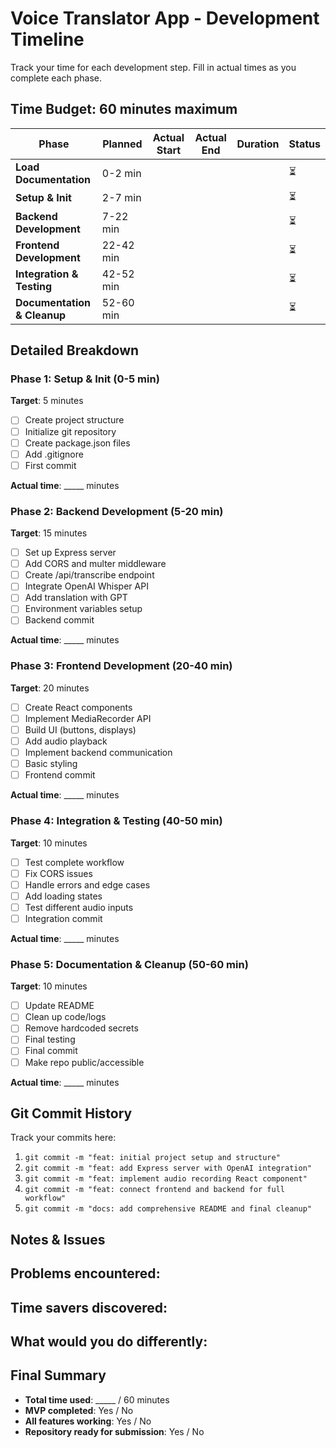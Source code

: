 # Voice Translator App - Development Timeline

Track your time for each development step. Fill in actual times as you complete each phase.

## Time Budget: 60 minutes maximum

| Phase | Planned | Actual Start | Actual End | Duration | Status |
|-------|---------|--------------|------------|----------|--------|
| **Load Documentation** | 0-2 min | | | | ⏳ |
| **Setup & Init** | 2-7 min | | | | ⏳ |
| **Backend Development** | 7-22 min | | | | ⏳ |
| **Frontend Development** | 22-42 min | | | | ⏳ |
| **Integration & Testing** | 42-52 min | | | | ⏳ |
| **Documentation & Cleanup** | 52-60 min | | | | ⏳ |

## Detailed Breakdown

### Phase 1: Setup & Init (0-5 min)
**Target**: 5 minutes
- [ ] Create project structure
- [ ] Initialize git repository  
- [ ] Create package.json files
- [ ] Add .gitignore
- [ ] First commit

**Actual time**: _____ minutes

### Phase 2: Backend Development (5-20 min)  
**Target**: 15 minutes
- [ ] Set up Express server
- [ ] Add CORS and multer middleware
- [ ] Create /api/transcribe endpoint
- [ ] Integrate OpenAI Whisper API
- [ ] Add translation with GPT
- [ ] Environment variables setup
- [ ] Backend commit

**Actual time**: _____ minutes

### Phase 3: Frontend Development (20-40 min)
**Target**: 20 minutes
- [ ] Create React components
- [ ] Implement MediaRecorder API
- [ ] Build UI (buttons, displays)
- [ ] Add audio playback
- [ ] Implement backend communication
- [ ] Basic styling
- [ ] Frontend commit

**Actual time**: _____ minutes

### Phase 4: Integration & Testing (40-50 min)
**Target**: 10 minutes
- [ ] Test complete workflow
- [ ] Fix CORS issues
- [ ] Handle errors and edge cases
- [ ] Add loading states
- [ ] Test different audio inputs
- [ ] Integration commit

**Actual time**: _____ minutes

### Phase 5: Documentation & Cleanup (50-60 min)
**Target**: 10 minutes
- [ ] Update README
- [ ] Clean up code/logs
- [ ] Remove hardcoded secrets
- [ ] Final testing
- [ ] Final commit
- [ ] Make repo public/accessible

**Actual time**: _____ minutes

## Git Commit History

Track your commits here:

1. `git commit -m "feat: initial project setup and structure"`
2. `git commit -m "feat: add Express server with OpenAI integration"`  
3. `git commit -m "feat: implement audio recording React component"`
4. `git commit -m "feat: connect frontend and backend for full workflow"`
5. `git commit -m "docs: add comprehensive README and final cleanup"`

## Notes & Issues

**Problems encountered**:
- 

**Time savers discovered**:
- 

**What would you do differently**:
- 

## Final Summary

- **Total time used**: _____ / 60 minutes
- **MVP completed**: Yes / No
- **All features working**: Yes / No
- **Repository ready for submission**: Yes / No